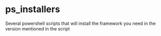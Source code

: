# ps_installers
Several powershell scripts that will install the framework you need in the version mentioned in the script
